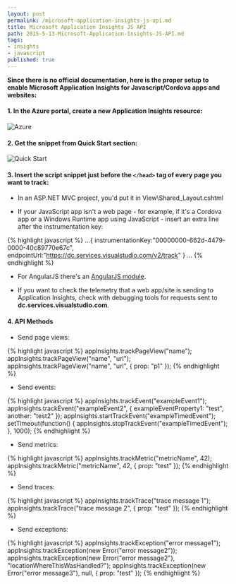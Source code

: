 ```yaml
---
layout: post
permalink: /microsoft-application-insights-js-api.md
title: Microsoft Application Insights JS API
path: 2015-5-13-Microsoft-Application-Insights-JS-API.md
tags:
- insights
- javascript
published: true
---
```


**Since there is no official documentation, here is the proper setup to enable Microsoft Application Insights for Javascript/Cordova apps and websites:**

#### 1. In the Azure portal, create a new Application Insights resource:

![Azure](https://acomdpsstorage.blob.core.windows.net/dpsmedia-prod/azure.microsoft.com/en-us/documentation/articles/app-insights-javascript/20150508050839/01-create.png)

#### 2. Get the snippet from Quick Start section:

![Quick Start](https://acomdpsstorage.blob.core.windows.net/dpsmedia-prod/azure.microsoft.com/en-us/documentation/articles/app-insights-javascript/20150508050839/02-monitor-web-page.png)

#### 3. Insert the script snippet just before the ``</head>`` tag of every page you want to track:

- In an ASP.NET MVC project, you'd put it in View\Shared_Layout.cshtml

- If your JavaScript app isn't a web page - for example, if it's a Cordova app or a Windows Runtime app using JavaScript - insert an extra line after the instrumentation key:

{% highlight javascript %}
...{
    instrumentationKey:"00000000-662d-4479-0000-40c89770e67c",
    endpointUrl:"https://dc.services.visualstudio.com/v2/track"
} ...
{% endhighlight %}

- For AngularJS there's an [AngularJS module](http://ngmodules.org/modules/angular-appinsights).

- If you want to check the telemetry that a web app/site is sending to Application Insights, check with debugging tools for requests sent to **dc.services.visualstudio.com**.

#### 4. API Methods

- Send page views:

{% highlight javascript %}
appInsights.trackPageView("name");
appInsights.trackPageView("name", "url");
appInsights.trackPageView("name", "url", { prop: "p1" }); 
{% endhighlight %}

- Send events:

{% highlight javascript %}
appInsights.trackEvent("exampleEvent1");
appInsights.trackEvent("exampleEvent2", { exampleEventProperty1: "test", another: "test2" });
appInsights.startTrackEvent("exampleTimedEvent");
setTimeout(function() { 
  appInsights.stopTrackEvent("exampleTimedEvent"); 
}, 1000);
{% endhighlight %}

- Send metrics:

{% highlight javascript %}
appInsights.trackMetric("metricName", 42);
appInsights.trackMetric("metricName", 42, { prop: "test" });
{% endhighlight %}

- Send traces:

{% highlight javascript %}
appInsights.trackTrace("trace message 1");
appInsights.trackTrace("trace message 2", { prop: "test" });
{% endhighlight %}

- Send exceptions:

{% highlight javascript %}
appInsights.trackException("error message1");
appInsights.trackException(new Error("error message2"));
appInsights.trackException(new Error("error message2"), "locationWhereThisWasHandled?");
appInsights.trackException(new Error("error message3"), null, { prop: "test" });
{% endhighlight %}
